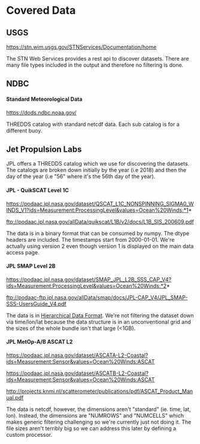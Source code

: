 # Covered Data

## USGS

https://stn.wim.usgs.gov/STNServices/Documentation/home

The STN Web Services provides a rest api to discover datasets.  There are many file types included in the output and therefore no filtering is done.


## NDBC

#### Standard Meteorological Data

https://dods.ndbc.noaa.gov/

THREDDS catalog with standard netcdf data.  Each sub catalog is for a different buoy.
 
## Jet Propulsion Labs

JPL offers a THREDDS catalog which we use for discovering the datasets.  
The catalogs are broken down initially by the year (i.e 2018) and then the day of the year (i.e "56" where it's the 56th day of the year).

#### JPL - QuikSCAT Level 1C

https://podaac.jpl.nasa.gov/dataset/QSCAT_L1C_NONSPINNING_SIGMA0_WINDS_V1?ids=Measurement:ProcessingLevel&values=Ocean%20Winds:*1*

ftp://podaac.jpl.nasa.gov/allData/quikscat/L1B/v2/docs/L1B_SIS_200609.pdf

The data is in a binary format that can be consumed by numpy.
The dtype headers are included.  The timestamps start from 2000-01-01.
We're actually using version 2 even though version 1 is displayed on the main data access page.  

#### JPL SMAP Level 2B

https://podaac.jpl.nasa.gov/dataset/SMAP_JPL_L2B_SSS_CAP_V4?ids=Measurement:ProcessingLevel&values=Ocean%20Winds:*2*

ftp://podaac-ftp.jpl.nasa.gov/allData/smap/docs/JPL-CAP_V4/JPL_SMAP-SSS-UsersGuide_V4.pdf

The data is in [Hierarchical Data Format](https://en.wikipedia.org/wiki/Hierarchical_Data_Format).
We're not filtering the dataset down via time/lon/lat because the data structure is in an unconventional grid and the sizes of the whole bundle isn't that large (<1GB).


#### JPL MetOp-A/B ASCAT L2

https://podaac.jpl.nasa.gov/dataset/ASCATA-L2-Coastal?ids=Measurement:Sensor&values=Ocean%20Winds:ASCAT

https://podaac.jpl.nasa.gov/dataset/ASCATB-L2-Coastal?ids=Measurement:Sensor&values=Ocean%20Winds:ASCAT

http://projects.knmi.nl/scatterometer/publications/pdf/ASCAT_Product_Manual.pdf

The data is netcdf, however, the dimensions aren't "standard" (ie. time, lat, lon).
Instead, the dimensions are "NUMROWS" and "NUMCELLS" which makes generic filtering challenging so we're currently just not doing it.
The file sizes aren't terribly big so we can address this later by defining a custom processor.
